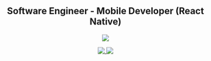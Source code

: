 <h2 align="center">Software Engineer - Mobile Developer (React Native)</h2>

<p align="center">
    <a href="https://stackoverflow.com/users/11938071">
        <img src="https://img.shields.io/badge/-Stack%20Overflow-%238a3ab9?style=social&logo=stackoverflow">
    </a>
</p>
<p align="center">
    <a href="https://github.com/cwnicoletti">
        <img align="top" src="https://github-readme-stats.vercel.app/api/top-langs/?username=cwnicoletti&hide=python,processing,objective-c&theme=github_dark&border_color=30363d" />
    </a>
    <a href="https://github.com/cwnicoletti">
        <img align="top" src="https://github-readme-stats.vercel.app/api?username=cwnicoletti&show_icons=true&theme=github_dark&border_color=30363d&count_private=true&custom_title=GitHub%20Stats&hide_rank=true" />
    </a>
</p>
